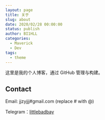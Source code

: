 ```yaml
---
layout: page
title: 关于
slug: about
date: 2020/02/28 00:00:00
status: publish
author: BI1HLL
categories: 
  - Maverick
  - Dev
tags: 
  - theme
---
```


这里是我的个人博客，通过 GitHub 管理与构建。


## Contact

Email: jjzyjjj#gmail.com (replace # with @)

Telegram：[littlebadbay](https://t.me/littlebadbay)
